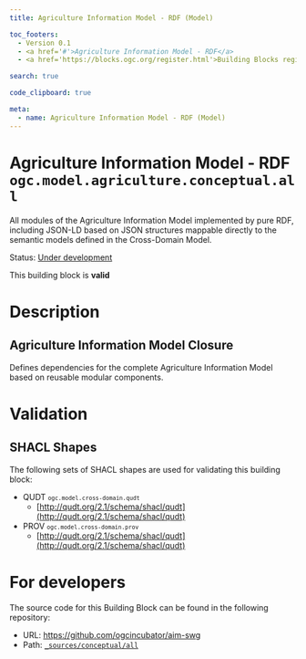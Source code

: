 ```yaml
---
title: Agriculture Information Model - RDF (Model)

toc_footers:
  - Version 0.1
  - <a href='#'>Agriculture Information Model - RDF</a>
  - <a href='https://blocks.ogc.org/register.html'>Building Blocks register</a>

search: true

code_clipboard: true

meta:
  - name: Agriculture Information Model - RDF (Model)
---
```



# Agriculture Information Model - RDF `ogc.model.agriculture.conceptual.all`

All modules of the Agriculture Information Model implemented by pure RDF, including JSON-LD based on JSON structures mappable directly to the semantic models defined in the Cross-Domain Model.

<p class="status">
    <span data-rainbow-uri="http://www.opengis.net/def/status">Status</span>:
    <a href="http://www.opengis.net/def/status/under-development" target="_blank" data-rainbow-uri>Under development</a>
</p>

<aside class="success">
This building block is <strong>valid</strong>
</aside>

# Description

## Agriculture Information Model Closure

Defines dependencies for the complete Agriculture Information Model based on reusable modular components.





# Validation

## SHACL Shapes

The following sets of SHACL shapes are used for validating this building block:

* QUDT <small><code>ogc.model.cross-domain.qudt</code></small>
  * [http://qudt.org/2.1/schema/shacl/qudt](http://qudt.org/2.1/schema/shacl/qudt)
* PROV <small><code>ogc.model.cross-domain.prov</code></small>
  * [http://qudt.org/2.1/schema/shacl/qudt](http://qudt.org/2.1/schema/shacl/qudt)

# For developers

The source code for this Building Block can be found in the following repository:

* URL: <a href="https://github.com/ogcincubator/aim-swg" target="_blank">https://github.com/ogcincubator/aim-swg</a>
* Path:
<code><a href="https://github.com/ogcincubator/aim-swg/blob/HEAD/_sources/conceptual/all" target="_blank">_sources/conceptual/all</a></code>

